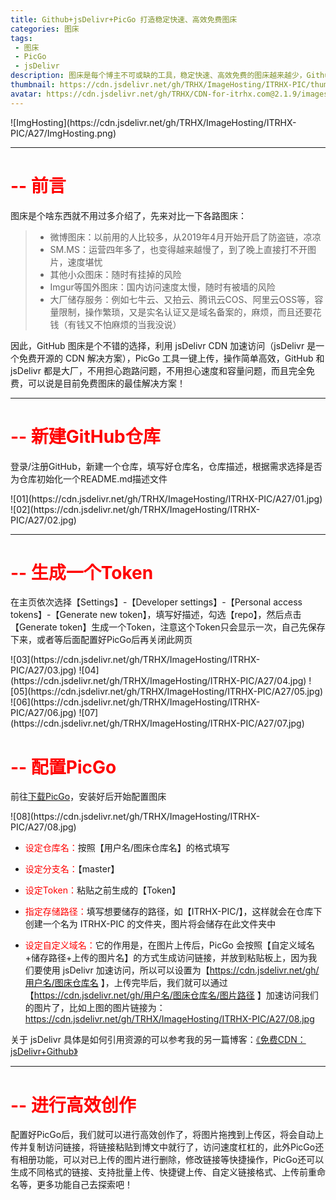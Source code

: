 ```yaml
---
title: Github+jsDelivr+PicGo 打造稳定快速、高效免费图床
categories: 图床
tags:
 - 图床
 - PicGo
 - jsDelivr
description: 图床是每个博主不可或缺的工具，稳定快速、高效免费的图床越来越少，Github+jsDelivr+PicGo是一个不错的选择！
thumbnail: https://cdn.jsdelivr.net/gh/TRHX/ImageHosting/ITRHX-PIC/thumbnail/img.png
avatar: https://cdn.jsdelivr.net/gh/TRHX/CDN-for-itrhx.com@2.1.9/images/trhx.png
---
```

<fancybox>
![ImgHosting](https://cdn.jsdelivr.net/gh/TRHX/ImageHosting/ITRHX-PIC/A27/ImgHosting.png)
</fancybox>

---

# <font color=#FF000>-- 前言</font>

图床是个啥东西就不用过多介绍了，先来对比一下各路图床：

> - 微博图床：以前用的人比较多，从2019年4月开始开启了防盗链，凉凉
> - SM.MS：运营四年多了，也变得越来越慢了，到了晚上直接打不开图片，速度堪忧
> - 其他小众图床：随时有挂掉的风险
> - Imgur等国外图床：国内访问速度太慢，随时有被墙的风险
> - 大厂储存服务：例如七牛云、又拍云、腾讯云COS、阿里云OSS等，容量限制，操作繁琐，又是实名认证又是域名备案的，麻烦，而且还要花钱（有钱又不怕麻烦的当我没说）

因此，GitHub 图床是个不错的选择，利用 jsDelivr CDN 加速访问（jsDelivr 是一个免费开源的 CDN 解决方案），PicGo 工具一键上传，操作简单高效，GitHub 和 jsDelivr 都是大厂，不用担心跑路问题，不用担心速度和容量问题，而且完全免费，可以说是目前免费图床的最佳解决方案！

---

# <font color=#FF000>-- 新建GitHub仓库</font>

登录/注册GitHub，新建一个仓库，填写好仓库名，仓库描述，根据需求选择是否为仓库初始化一个README.md描述文件

<fancybox>
![01](https://cdn.jsdelivr.net/gh/TRHX/ImageHosting/ITRHX-PIC/A27/01.jpg)
</fancybox>
<fancybox>
![02](https://cdn.jsdelivr.net/gh/TRHX/ImageHosting/ITRHX-PIC/A27/02.jpg)
</fancybox>

---

# <font color=#FF000>-- 生成一个Token</font>

在主页依次选择【Settings】-【Developer settings】-【Personal access tokens】-【Generate new token】，填写好描述，勾选【repo】，然后点击【Generate token】生成一个Token，注意这个Token只会显示一次，自己先保存下来，或者等后面配置好PicGo后再关闭此网页

<fancybox>
![03](https://cdn.jsdelivr.net/gh/TRHX/ImageHosting/ITRHX-PIC/A27/03.jpg)
</fancybox>
<fancybox>
![04](https://cdn.jsdelivr.net/gh/TRHX/ImageHosting/ITRHX-PIC/A27/04.jpg)
</fancybox>
<fancybox>
![05](https://cdn.jsdelivr.net/gh/TRHX/ImageHosting/ITRHX-PIC/A27/05.jpg)
</fancybox>
<fancybox>
![06](https://cdn.jsdelivr.net/gh/TRHX/ImageHosting/ITRHX-PIC/A27/06.jpg)
</fancybox>
<fancybox>
![07](https://cdn.jsdelivr.net/gh/TRHX/ImageHosting/ITRHX-PIC/A27/07.jpg)
</fancybox>

# <font color=#FF000>-- 配置PicGo</font>
前往[下载PicGo](https://github.com/Molunerfinn/picgo/releases)，安装好后开始配置图床

<fancybox>
![08](https://cdn.jsdelivr.net/gh/TRHX/ImageHosting/ITRHX-PIC/A27/08.jpg)
</fancybox>

- <font color=#FF000>设定仓库名：</font>按照【用户名/图床仓库名】的格式填写

- <font color=#FF000>设定分支名：</font>【master】

- <font color=#FF000>设定Token：</font>粘贴之前生成的【Token】

- <font color=#FF000>指定存储路径：</font>填写想要储存的路径，如【ITRHX-PIC/】，这样就会在仓库下创建一个名为 ITRHX-PIC 的文件夹，图片将会储存在此文件夹中

- <font color=#FF000>设定自定义域名：</font>它的作用是，在图片上传后，PicGo 会按照【自定义域名+储存路径+上传的图片名】的方式生成访问链接，并放到粘贴板上，因为我们要使用 jsDelivr 加速访问，所以可以设置为【https://cdn.jsdelivr.net/gh/用户名/图床仓库名 】，上传完毕后，我们就可以通过【https://cdn.jsdelivr.net/gh/用户名/图床仓库名/图片路径 】加速访问我们的图片了，比如上图的图片链接为：https://cdn.jsdelivr.net/gh/TRHX/ImageHosting/ITRHX-PIC/A27/08.jpg

关于 jsDelivr 具体是如何引用资源的可以参考我的另一篇博客：[《免费CDN：jsDelivr+Github》](https://www.itrhx.com/2019/02/10/A18-free-cdn/)

---

# <font color=#FF000>-- 进行高效创作</font>

配置好PicGo后，我们就可以进行高效创作了，将图片拖拽到上传区，将会自动上传并复制访问链接，将链接粘贴到博文中就行了，访问速度杠杠的，此外PicGo还有相册功能，可以对已上传的图片进行删除，修改链接等快捷操作，PicGo还可以生成不同格式的链接、支持批量上传、快捷键上传、自定义链接格式、上传前重命名等，更多功能自己去探索吧！
